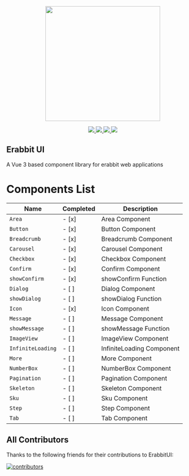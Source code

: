 <p align="center">
  <img width="300px" src="http://erabbit.itheima.net/img/logo.0940ebb5.png">
</p>

<p align="center">
  <a href="https://www.npmjs.org/package/erabbit">
    <img src="https://img.shields.io/npm/v/erabbit.svg" />
  </a>
  <a href="https://github.com/erabbit-dev/erabbit">
    <img src="https://img.shields.io/badge/node-%20%3E%3D%2016-47c219" />
  </a>
  <a href="https://npmcharts.com/compare/erabbit?minimal=true">
    <img src="https://img.shields.io/npm/dm/erabbit.svg" />
  </a>
  <a href="https://codecov.io/gh/erabbit-dev/erabbit-ui">
    <img src="https://codecov.io/gh/erabbit-dev/erabbit-ui/branch/main/graph/badge.svg?token=BKSBO2GLZI"/>
  </a>
  <br>
</p>

## Erabbit UI

A Vue 3 based component library for erabbit web applications

# Components List

| Name              | Completed | Description               |
| ----------------- | --------- | ------------------------- |
| `Area`            | - [x]     | Area Component            |
| `Button`          | - [x]     | Button Component          |
| `Breadcrumb`      | - [x]     | Breadcrumb Component      |
| `Carousel`        | - [x]     | Carousel Component        |
| `Checkbox`        | - [x]     | Checkbox Component        |
| `Confirm`         | - [x]     | Confirm Component         |
| `showConfirm`     | - [x]     | showConfirm Function      |
| `Dialog`          | - [ ]     | Dialog Component          |
| `showDialog`      | - [ ]     | showDialog Function       |
| `Icon`            | - [x]     | Icon Component            |
| `Message`         | - [ ]     | Message Component         |
| `showMessage`     | - [ ]     | showMessage Function      |
| `ImageView`       | - [ ]     | ImageView Component       |
| `InfiniteLoading` | - [ ]     | InfiniteLoading Component |
| `More`            | - [ ]     | More Component            |
| `NumberBox`       | - [ ]     | NumberBox Component       |
| `Pagination`      | - [ ]     | Pagination Component      |
| `Skeleton`        | - [ ]     | Skeleton Component        |
| `Sku`             | - [ ]     | Sku Component             |
| `Step`            | - [ ]     | Step Component            |
| `Tab`             | - [ ]     | Tab Component             |

## All Contributors

Thanks to the following friends for their contributions to ErabbitUI:

<a href="https://github.com/erabbit-dev/erabbit-ui/graphs/contributors">
  <img src="https://opencollective.com/erabbit/contributors.svg?width=890&button=false" alt="contributors">
</a>
